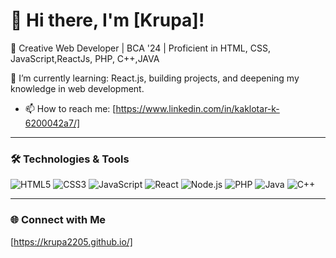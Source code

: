 # 👋 Hi there, I'm [Krupa]!




🌟 Creative Web Developer | BCA '24 | Proficient in HTML, CSS, JavaScript,ReactJs, PHP, C++,JAVA

🌱 I’m currently learning: React.js, building projects, and deepening my knowledge in web development.
- 📫 How to reach me: [https://www.linkedin.com/in/kaklotar-k-6200042a7/]

---

### 🛠️ Technologies & Tools

![HTML5](https://img.shields.io/badge/-HTML5-E34F26?style=flat&logo=html5&logoColor=white)
![CSS3](https://img.shields.io/badge/-CSS3-1572B6?style=flat&logo=css3&logoColor=white)
![JavaScript](https://img.shields.io/badge/-JavaScript-F7DF1E?style=flat&logo=javascript&logoColor=black)
![React](https://img.shields.io/badge/-React-61DAFB?style=flat&logo=react&logoColor=white)
![Node.js](https://img.shields.io/badge/-Node.js-339933?style=flat&logo=node.js&logoColor=white)
![PHP](https://img.shields.io/badge/-PHP-777BB4?style=flat&logo=php&logoColor=white)
![Java](https://img.shields.io/badge/-Java-007396?style=flat&logo=java&logoColor=white)
![C++](https://img.shields.io/badge/-C++-00599C?style=flat&logo=c%2B%2B&logoColor=white)

---




### 🌐 Connect with Me
[https://krupa2205.github.io/]
